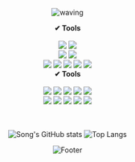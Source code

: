 
<div align="center">
  
![waving](https://capsule-render.vercel.app/api?type=waving&height=300&text=HI10%THERE&fontAlign=50&fontAlignY=40&color=B8DAF2&desc=goeasyonng)

  
 <div><b>✔ Tools</b></div><br/>
   <img src="https://img.shields.io/badge/django-092E20?style=flat&logo=DJANGO&logoColor=white"/>
   <img src="https://img.shields.io/badge/flask-000000?style=flat&logo=flask&logoColor=white"/>
    <br/>
   <img src="https://img.shields.io/badge/MacOs-000000?style=flat&logo=MacOs&logoColor=white"/> 
   <img src="https://img.shields.io/badge/Windows-0078D6?style=flat&logo=Windows&logoColor=white"/> 
    <br/>
  <img src="https://img.shields.io/badge/AWS-232F3E?style=flat&logo=Amazon%20AWS&logoColor=white"/>
  <img src="https://img.shields.io/badge/react-61DAFB?style=flat&logo=react&logoColor=white"/>
  <img src="https://img.shields.io/badge/Vscode-007ACC?style=flat&logo=Visual%20Studio%20code&logoColor=white"/> 
  <img src="https://img.shields.io/badge/Visual%20Studio-5C2D91?style=flat&logo=Visual%20Studio&logoColor=white"/> 
  <img src="https://img.shields.io/badge/GitHub-181717?style=flat&logo=github&logoColor=white"/>

  <div><b>✔ Tools</b></div><br/>
 <img src="https://img.shields.io/badge/TensorFlow-FF6F00?style=flat&logo=TensorFlow&logoColor=white"/>
 <img src="https://img.shields.io/badge/pytorch-EE4C2C?style=flat&logo=pytorch&logoColor=white"/>
    <img src="https://img.shields.io/badge/Numpy-013243?style=flat&logo=Numpy&logoColor=white"/> 
    <img src="https://img.shields.io/badge/Pandas-150458?style=flat&logo=Pandas&logoColor=white"/> 
   <img src="https://img.shields.io/badge/OpenCV-5C3EE8?style=flat&logo=OpenCV&logoColor=white"/>
 <br/>
   <img src="https://img.shields.io/badge/Flutter-02569B?style=flat&logo=Flutter&logoColor=white"/>
   <img src="https://img.shields.io/badge/Ruby-CC342D?style=flat&logo=ruby&logoColor=white"/>
   <img src="https://img.shields.io/badge/R-276DC3?style=flat&logo=R&logoColor=white"/>
   <img src="https://img.shields.io/badge/Vue.js-4FC08D?style=flat&logo=Vue.js&logoColor=white"/>
   <img src="https://img.shields.io/badge/Redux-764ABC?style=flat&logo=Redux&logoColor=white"/>
<br/>
  <br/>
  <br/>
  
  
![Song's GitHub stats](https://github-readme-stats.vercel.app/api?username=goeasyonng&count_private=true&custom_title=Song's&nbsp;github&nbsp;&bg_color=30,92a8d1,f7cac9&title_color=fff&text_color=fff)
![Top Langs](https://github-readme-stats.vercel.app/api/top-langs/?username=goeasyonng&layout=compact&custom_title=My&nbsp;Language&nbsp;&bg_color=30,f7cac9,92a8d1&title_color=fff&text_color=fff&height=30)

  

  
![Footer](https://capsule-render.vercel.app/api?type=waving&color=B8DAF2&height=200&section=footer)
  
 </div>
  
